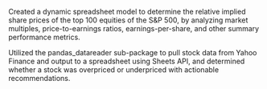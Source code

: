Created a dynamic spreadsheet model to determine the relative implied share prices of the top 100 equities of the S&P 500, by analyzing market multiples, price-to-earnings ratios, earnings-per-share, and other summary performance metrics.

Utilized the pandas_datareader sub-package to pull stock data from Yahoo Finance and output to a spreadsheet using Sheets API, and determined whether a stock was overpriced or underpriced with actionable recommendations.
